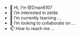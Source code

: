 - 👋 Hi, I’m @Zman6107
- 👀 I’m interested in zelda
- 🌱 I’m currently learning ...
- 💞️ I’m looking to collaborate on ...
- 📫 How to reach me ...

<!---
Zman6107/Zman6107 is a ✨ special ✨ repository because its `README.md` (this file) appears on your GitHub profile.
You can click the Preview link to take a look at your changes.
--->
